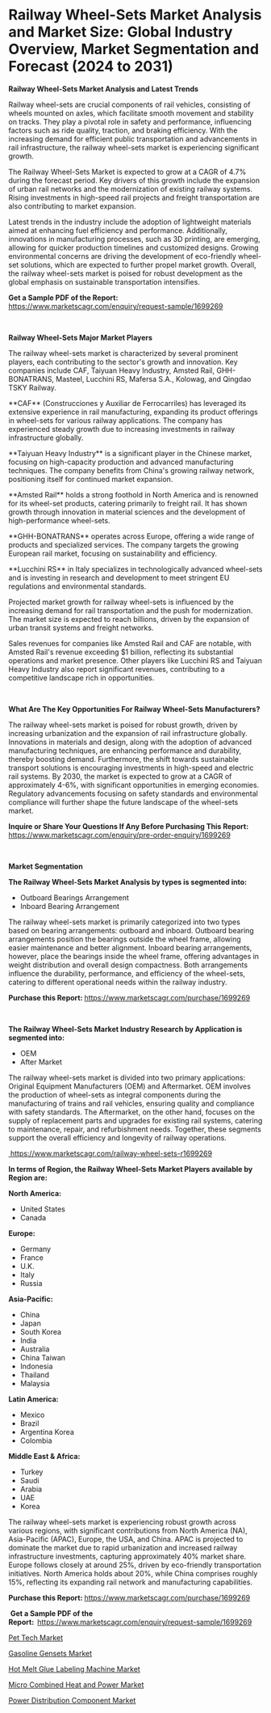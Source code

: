 <p><h1>Railway Wheel-Sets Market Analysis and Market Size: Global Industry Overview, Market Segmentation and Forecast (2024 to 2031)</h1></p><p><strong>Railway Wheel-Sets Market Analysis and Latest Trends</strong></p>
<p><p>Railway wheel-sets are crucial components of rail vehicles, consisting of wheels mounted on axles, which facilitate smooth movement and stability on tracks. They play a pivotal role in safety and performance, influencing factors such as ride quality, traction, and braking efficiency. With the increasing demand for efficient public transportation and advancements in rail infrastructure, the railway wheel-sets market is experiencing significant growth.</p><p>The Railway Wheel-Sets Market is expected to grow at a CAGR of 4.7% during the forecast period. Key drivers of this growth include the expansion of urban rail networks and the modernization of existing railway systems. Rising investments in high-speed rail projects and freight transportation are also contributing to market expansion. </p><p>Latest trends in the industry include the adoption of lightweight materials aimed at enhancing fuel efficiency and performance. Additionally, innovations in manufacturing processes, such as 3D printing, are emerging, allowing for quicker production timelines and customized designs. Growing environmental concerns are driving the development of eco-friendly wheel-set solutions, which are expected to further propel market growth. Overall, the railway wheel-sets market is poised for robust development as the global emphasis on sustainable transportation intensifies.</p></p>
<p><strong>Get a Sample PDF of the Report:&nbsp;</strong> <a href="https://www.marketscagr.com/enquiry/request-sample/1699269?utm_campaign=1422&utm_medium=2&utm_source=Github&utm_content=ia&utm_term=20102024&utm_id=railway-wheel-sets">https://www.marketscagr.com/enquiry/request-sample/1699269</a></p>
<p>&nbsp;</p>
<p><strong>Railway Wheel-Sets Major Market Players</strong></p>
<p><p>The railway wheel-sets market is characterized by several prominent players, each contributing to the sector's growth and innovation. Key companies include CAF, Taiyuan Heavy Industry, Amsted Rail, GHH-BONATRANS, Masteel, Lucchini RS, Mafersa S.A., Kolowag, and Qingdao TSKY Railway.</p><p>**CAF** (Construcciones y Auxiliar de Ferrocarriles) has leveraged its extensive experience in rail manufacturing, expanding its product offerings in wheel-sets for various railway applications. The company has experienced steady growth due to increasing investments in railway infrastructure globally.</p><p>**Taiyuan Heavy Industry** is a significant player in the Chinese market, focusing on high-capacity production and advanced manufacturing techniques. The company benefits from China's growing railway network, positioning itself for continued market expansion.</p><p>**Amsted Rail** holds a strong foothold in North America and is renowned for its wheel-set products, catering primarily to freight rail. It has shown growth through innovation in material sciences and the development of high-performance wheel-sets.</p><p>**GHH-BONATRANS** operates across Europe, offering a wide range of products and specialized services. The company targets the growing European rail market, focusing on sustainability and efficiency.</p><p>**Lucchini RS** in Italy specializes in technologically advanced wheel-sets and is investing in research and development to meet stringent EU regulations and environmental standards.</p><p>Projected market growth for railway wheel-sets is influenced by the increasing demand for rail transportation and the push for modernization. The market size is expected to reach billions, driven by the expansion of urban transit systems and freight networks.</p><p>Sales revenues for companies like Amsted Rail and CAF are notable, with Amsted Rail's revenue exceeding $1 billion, reflecting its substantial operations and market presence. Other players like Lucchini RS and Taiyuan Heavy Industry also report significant revenues, contributing to a competitive landscape rich in opportunities.</p></p>
<p>&nbsp;</p>
<p><strong>What Are The Key Opportunities For Railway Wheel-Sets Manufacturers?</strong></p>
<p><p>The railway wheel-sets market is poised for robust growth, driven by increasing urbanization and the expansion of rail infrastructure globally. Innovations in materials and design, along with the adoption of advanced manufacturing techniques, are enhancing performance and durability, thereby boosting demand. Furthermore, the shift towards sustainable transport solutions is encouraging investments in high-speed and electric rail systems. By 2030, the market is expected to grow at a CAGR of approximately 4-6%, with significant opportunities in emerging economies. Regulatory advancements focusing on safety standards and environmental compliance will further shape the future landscape of the wheel-sets market.</p></p>
<p><strong>Inquire or Share Your Questions If Any Before Purchasing This Report:</strong> <a href="https://www.marketscagr.com/enquiry/pre-order-enquiry/1699269?utm_campaign=1422&utm_medium=2&utm_source=Github&utm_content=ia&utm_term=20102024&utm_id=railway-wheel-sets">https://www.marketscagr.com/enquiry/pre-order-enquiry/1699269</a></p>
<p>&nbsp;</p>
<p><strong>Market Segmentation</strong></p>
<p><strong>The Railway Wheel-Sets Market Analysis by types is segmented into:</strong></p>
<p><ul><li>Outboard Bearings Arrangement</li><li>Inboard Bearing Arrangement</li></ul></p>
<p><p>The railway wheel-sets market is primarily categorized into two types based on bearing arrangements: outboard and inboard. Outboard bearing arrangements position the bearings outside the wheel frame, allowing easier maintenance and better alignment. Inboard bearing arrangements, however, place the bearings inside the wheel frame, offering advantages in weight distribution and overall design compactness. Both arrangements influence the durability, performance, and efficiency of the wheel-sets, catering to different operational needs within the railway industry.</p></p>
<p><strong>Purchase this Report:&nbsp;</strong><a href="https://www.marketscagr.com/purchase/1699269?utm_campaign=1422&utm_medium=2&utm_source=Github&utm_content=ia&utm_term=20102024&utm_id=railway-wheel-sets">https://www.marketscagr.com/purchase/1699269</a></p>
<p>&nbsp;</p>
<p><strong>The Railway Wheel-Sets Market Industry Research by Application is segmented into:</strong></p>
<p><ul><li>OEM</li><li>After Market</li></ul></p>
<p><p>The railway wheel-sets market is divided into two primary applications: Original Equipment Manufacturers (OEM) and Aftermarket. OEM involves the production of wheel-sets as integral components during the manufacturing of trains and rail vehicles, ensuring quality and compliance with safety standards. The Aftermarket, on the other hand, focuses on the supply of replacement parts and upgrades for existing rail systems, catering to maintenance, repair, and refurbishment needs. Together, these segments support the overall efficiency and longevity of railway operations.</p></p>
<p><a href="https://www.marketscagr.com/railway-wheel-sets-r1699269?utm_campaign=1422&utm_medium=2&utm_source=Github&utm_content=ia&utm_term=20102024&utm_id=railway-wheel-sets">&nbsp;https://www.marketscagr.com/railway-wheel-sets-r1699269</a></p>
<p><strong>In terms of Region, the Railway Wheel-Sets Market Players available by Region are:</strong></p>
<p>
    <p> <strong> North America: </strong>
        <ul>
            <li>United States</li>
            <li>Canada</li>
        </ul>
        </p> 
    <p> <strong> Europe: </strong>
        <ul>
            <li>Germany</li>
            <li>France</li>
            <li>U.K.</li>
            <li>Italy</li>
            <li>Russia</li>
        </ul>
        </p> 
    <p> <strong> Asia-Pacific: </strong>
        <ul>
            <li>China</li>
            <li>Japan</li>
            <li>South Korea</li>
            <li>India</li>
            <li>Australia</li>
            <li>China Taiwan</li>
            <li>Indonesia</li>
            <li>Thailand</li>
            <li>Malaysia</li>
        </ul>
        </p> 
    <p> <strong> Latin America: </strong>
        <ul>
            <li>Mexico</li>
            <li>Brazil</li>
            <li>Argentina Korea</li>
            <li>Colombia</li>
        </ul>
        </p> 
    <p> <strong> Middle East & Africa: </strong>
        <ul>
            <li>Turkey</li>
            <li>Saudi</li>
            <li>Arabia</li>
            <li>UAE</li>
            <li>Korea</li>
        </ul>
    </p>
    </p>
<p><p>The railway wheel-sets market is experiencing robust growth across various regions, with significant contributions from North America (NA), Asia-Pacific (APAC), Europe, the USA, and China. APAC is projected to dominate the market due to rapid urbanization and increased railway infrastructure investments, capturing approximately 40% market share. Europe follows closely at around 25%, driven by eco-friendly transportation initiatives. North America holds about 20%, while China comprises roughly 15%, reflecting its expanding rail network and manufacturing capabilities.</p></p>
<p><strong>Purchase this Report: </strong><a href="https://www.marketscagr.com/purchase/1699269?utm_campaign=1422&utm_medium=2&utm_source=Github&utm_content=ia&utm_term=20102024&utm_id=railway-wheel-sets">https://www.marketscagr.com/purchase/1699269</a></p>
<p>&nbsp;<strong>Get a Sample PDF of the Report:&nbsp;&nbsp;</strong><a href="https://www.marketscagr.com/enquiry/request-sample/1699269?utm_campaign=1422&utm_medium=2&utm_source=Github&utm_content=ia&utm_term=20102024&utm_id=railway-wheel-sets">https://www.marketscagr.com/enquiry/request-sample/1699269</a></p>
<p><strong></strong></p>
<p><p><a href="https://www.linkedin.com/pulse/pet-tech-landscape-product-spectrum-market-trajectories-2024-2031-yqjmf?utm_campaign=1422&utm_medium=2&utm_source=Github&utm_content=ia&utm_term=20102024&utm_id=railway-wheel-sets">Pet Tech Market</a></p><p><a href="https://www.linkedin.com/pulse/gasoline-gensets-market-research-report-exploring-zbvxe?utm_campaign=1422&utm_medium=2&utm_source=Github&utm_content=ia&utm_term=20102024&utm_id=railway-wheel-sets">Gasoline Gensets Market</a></p><p><a href="https://issuu.com/reportprime-2/docs/hot-melt-glue-labeling-machine-mark_3031a07b6750db?utm_campaign=1422&utm_medium=2&utm_source=Github&utm_content=ia&utm_term=20102024&utm_id=railway-wheel-sets">Hot Melt Glue Labeling Machine Market</a></p><p><a href="https://www.linkedin.com/pulse/micro-combined-heat-power-market-penetration-strategies-untapped-gxquf?utm_campaign=1422&utm_medium=2&utm_source=Github&utm_content=ia&utm_term=20102024&utm_id=railway-wheel-sets">Micro Combined Heat and Power Market</a></p><p><a href="https://www.linkedin.com/pulse/power-distribution-component-market-overview-global-trends-leggf?utm_campaign=1422&utm_medium=2&utm_source=Github&utm_content=ia&utm_term=20102024&utm_id=railway-wheel-sets">Power Distribution Component Market</a></p></p>